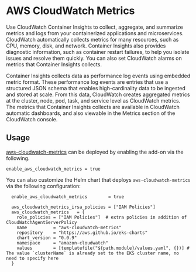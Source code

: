 # AWS CloudWatch Metrics

Use CloudWatch Container Insights to collect, aggregate, and summarize metrics and logs from your containerized applications and microservices. CloudWatch automatically collects metrics for many resources, such as CPU, memory, disk, and network. Container Insights also provides diagnostic information, such as container restart failures, to help you isolate issues and resolve them quickly. You can also set CloudWatch alarms on metrics that Container Insights collects.

Container Insights collects data as performance log events using embedded metric format. These performance log events are entries that use a structured JSON schema that enables high-cardinality data to be ingested and stored at scale. From this data, CloudWatch creates aggregated metrics at the cluster, node, pod, task, and service level as CloudWatch metrics. The metrics that Container Insights collects are available in CloudWatch automatic dashboards, and also viewable in the Metrics section of the CloudWatch console.

## Usage

[aws-cloudwatch-metrics](https://github.com/aws-ia/terraform-aws-eks-blueprints/tree/main/modules/kubernetes-addons/aws-cloudwatch-metrics) can be deployed by enabling the add-on via the following.

```hcl
enable_aws_cloudwatch_metrics = true
```

You can also customize the Helm chart that deploys `aws-cloudwatch-metrics` via the following configuration:


```hcl
  enable_aws_cloudwatch_metrics        = true

  aws_cloudwatch_metrics_irsa_policies = ["IAM Policies"]
  aws_cloudwatch_metrics   = {
    role_policies = ["IAM Policies"]  # extra policies in addition of CloudWatchAgentServerPolicy
    name          = "aws-cloudwatch-metrics"
    repository    = "https://aws.github.io/eks-charts"
    chart_version = "0.0.9"
    namespace     = "amazon-cloudwatch"
    values        = [templatefile("${path.module}/values.yaml", {})] # The value `clusterName` is already set to the EKS cluster name, no need to specify here
  }
```
